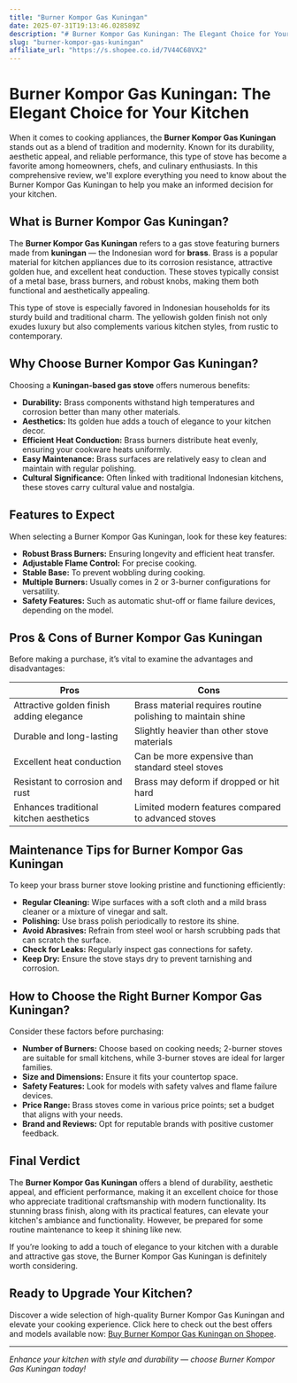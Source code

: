 ```yaml
---
title: "Burner Kompor Gas Kuningan"
date: 2025-07-31T19:13:46.028589Z
description: "# Burner Kompor Gas Kuningan: The Elegant Choice for Your Kitchen..."
slug: "burner-kompor-gas-kuningan"
affiliate_url: "https://s.shopee.co.id/7V44C68VX2"
---
```

# Burner Kompor Gas Kuningan: The Elegant Choice for Your Kitchen

When it comes to cooking appliances, the **Burner Kompor Gas Kuningan** stands out as a blend of tradition and modernity. Known for its durability, aesthetic appeal, and reliable performance, this type of stove has become a favorite among homeowners, chefs, and culinary enthusiasts. In this comprehensive review, we'll explore everything you need to know about the Burner Kompor Gas Kuningan to help you make an informed decision for your kitchen.

## What is Burner Kompor Gas Kuningan?

The **Burner Kompor Gas Kuningan** refers to a gas stove featuring burners made from **kuningan** — the Indonesian word for **brass**. Brass is a popular material for kitchen appliances due to its corrosion resistance, attractive golden hue, and excellent heat conduction. These stoves typically consist of a metal base, brass burners, and robust knobs, making them both functional and aesthetically appealing.

This type of stove is especially favored in Indonesian households for its sturdy build and traditional charm. The yellowish golden finish not only exudes luxury but also complements various kitchen styles, from rustic to contemporary.

## Why Choose Burner Kompor Gas Kuningan?

Choosing a **Kuningan-based gas stove** offers numerous benefits:

- **Durability:** Brass components withstand high temperatures and corrosion better than many other materials.
- **Aesthetics:** Its golden hue adds a touch of elegance to your kitchen decor.
- **Efficient Heat Conduction:** Brass burners distribute heat evenly, ensuring your cookware heats uniformly.
- **Easy Maintenance:** Brass surfaces are relatively easy to clean and maintain with regular polishing.
- **Cultural Significance:** Often linked with traditional Indonesian kitchens, these stoves carry cultural value and nostalgia.

## Features to Expect

When selecting a Burner Kompor Gas Kuningan, look for these key features:

- **Robust Brass Burners:** Ensuring longevity and efficient heat transfer.
- **Adjustable Flame Control:** For precise cooking.
- **Stable Base:** To prevent wobbling during cooking.
- **Multiple Burners:** Usually comes in 2 or 3-burner configurations for versatility.
- **Safety Features:** Such as automatic shut-off or flame failure devices, depending on the model.

## Pros & Cons of Burner Kompor Gas Kuningan

Before making a purchase, it’s vital to examine the advantages and disadvantages:

| Pros                                              | Cons                                                      |
|---------------------------------------------------|-----------------------------------------------------------|
| Attractive golden finish adding elegance        | Brass material requires routine polishing to maintain shine |
| Durable and long-lasting                         | Slightly heavier than other stove materials             |
| Excellent heat conduction                        | Can be more expensive than standard steel stoves       |
| Resistant to corrosion and rust                  | Brass may deform if dropped or hit hard                |
| Enhances traditional kitchen aesthetics         | Limited modern features compared to advanced stoves  |

## Maintenance Tips for Burner Kompor Gas Kuningan

To keep your brass burner stove looking pristine and functioning efficiently:

- **Regular Cleaning:** Wipe surfaces with a soft cloth and a mild brass cleaner or a mixture of vinegar and salt.
- **Polishing:** Use brass polish periodically to restore its shine.
- **Avoid Abrasives:** Refrain from steel wool or harsh scrubbing pads that can scratch the surface.
- **Check for Leaks:** Regularly inspect gas connections for safety.
- **Keep Dry:** Ensure the stove stays dry to prevent tarnishing and corrosion.

## How to Choose the Right Burner Kompor Gas Kuningan?

Consider these factors before purchasing:

- **Number of Burners:** Choose based on cooking needs; 2-burner stoves are suitable for small kitchens, while 3-burner stoves are ideal for larger families.
- **Size and Dimensions:** Ensure it fits your countertop space.
- **Safety Features:** Look for models with safety valves and flame failure devices.
- **Price Range:** Brass stoves come in various price points; set a budget that aligns with your needs.
- **Brand and Reviews:** Opt for reputable brands with positive customer feedback.

## Final Verdict

The **Burner Kompor Gas Kuningan** offers a blend of durability, aesthetic appeal, and efficient performance, making it an excellent choice for those who appreciate traditional craftsmanship with modern functionality. Its stunning brass finish, along with its practical features, can elevate your kitchen's ambiance and functionality. However, be prepared for some routine maintenance to keep it shining like new.

If you’re looking to add a touch of elegance to your kitchen with a durable and attractive gas stove, the Burner Kompor Gas Kuningan is definitely worth considering.

## Ready to Upgrade Your Kitchen?

Discover a wide selection of high-quality Burner Kompor Gas Kuningan and elevate your cooking experience. Click here to check out the best offers and models available now: [Buy Burner Kompor Gas Kuningan on Shopee](https://s.shopee.co.id/7V44C68VX2).

---

*Enhance your kitchen with style and durability — choose Burner Kompor Gas Kuningan today!*